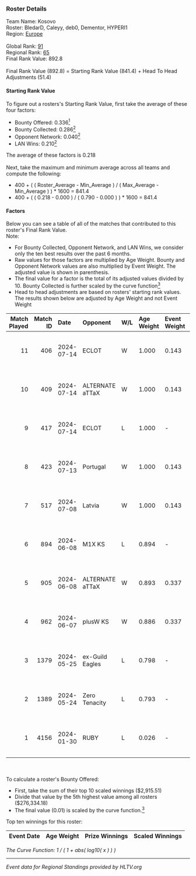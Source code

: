 ### Roster Details<br />
Team Name: Kosovo<br />
Roster: BledarD, Caleyy, deb0, Dementor, HYPERI1<br />
Region: [Europe]( ../standings_europe.md)<br />
<br />
Global Rank: [91](../standings_global.md)<br />
Regional Rank: [65]( ../standings_europe.md)<br />
Final Rank Value:  892.8<br />
<br />
Final Rank Value (892.8) = Starting Rank Value (841.4) + Head To Head Adjustments (51.4)<br />

#### Starting Rank Value<br />
To figure out a rosters's Starting Rank Value, first take the average of these four factors:<br />
- Bounty Offered: 0.336[<sup>1</sup>](#table2)
- Bounty Collected: 0.286[<sup>2</sup>](#table1)
- Opponent Network: 0.040[<sup>2</sup>](#table1)
- LAN Wins: 0.210[<sup>2</sup>](#table1)

The average of these factors is 0.218<br />
<br />
Next, take the maximum and minimum average across all teams and compute the following:<br />
- 400 + ( ( Roster_Average - Min_Average ) / ( Max_Average - Min_Average ) ) * 1600 = 841.4
- 400 + ( ( 0.218 - 0.000 ) / ( 0.790 - 0.000 ) ) * 1600 = 841.4


#### Factors<br />
Below you can see a table of all of the matches that contributed to this roster's Final Rank Value.<br />
Note:<br />

- For Bounty Collected, Opponent Network, and LAN Wins, we consider only the ten best results over the past 6 months.
- Raw values for those factors are multiplied by Age Weight. Bounty and Opponent Network values are also multiplied by Event Weight. The adjusted value is shown in parenthesis.
- The final value for a factor is the total of its adjusted values divided by 10. Bounty Collected is further scaled by the curve function[<sup>3</sup>](#curveFunction)
- Head to head adjustments are based on rosters' starting rank values. The results shown below are adjusted by Age Weight and not Event Weight
<span id="table1"></span><br />


| Match Played | Match ID | Date       | Opponent        | W/L | Age Weight | Event Weight | Bounty Collected | Opponent Network | LAN Wins  | H2H Adj. | Roster                                    |
| -: | -: | :- | :- | :- | :- | :- | :- | :- | :- | -: | :- |
|           11 |      406 | 2024-07-14 | ECLOT           | W   | 1.000      | 0.143        | 0.084 (0.012)    | 0.510 (0.073)    | 0 (0.000) |    24.07 | BledarD, Caleyy, deb0, Dementor, HYPERI1  |
|           10 |      409 | 2024-07-14 | ALTERNATE aTTaX | W   | 1.000      | 0.143        | 0.041 (0.006)    | 0.638 (0.091)    | 0 (0.000) |    17.30 | BledarD, Caleyy, deb0, Dementor, HYPERI1  |
|            9 |      417 | 2024-07-14 | ECLOT           | L   | 1.000      | -            | -                | -                | -         |    -6.40 | BledarD, Caleyy, deb0, Dementor, HYPERI1  |
|            8 |      423 | 2024-07-13 | Portugal        | W   | 1.000      | 0.143        | 0.004 (0.001)    | 0.145 (0.021)    | 0 (0.000) |     9.23 | BledarD, Caleyy, deb0, Dementor, HYPERI1  |
|            7 |      517 | 2024-07-08 | Latvia          | W   | 1.000      | 0.143        | 0.007 (0.001)    | 0.153 (0.022)    | 0 (0.000) |    16.49 | BledarD, Caleyy, deb0, Dementor, HYPERI1  |
|            6 |      894 | 2024-06-08 | M1X KS          | L   | 0.894      | -            | -                | -                | -         |   -12.16 | BledarD, Caleyy, Dementor, HYPERI1, vAloN |
|            5 |      905 | 2024-06-08 | ALTERNATE aTTaX | W   | 0.893      | 0.337        | 0.041 (0.012)    | 0.638 (0.192)    | 1 (0.893) |    16.16 | BledarD, Caleyy, Dementor, HYPERI1, vAloN |
|            4 |      962 | 2024-06-07 | plusW KS        | W   | 0.886      | 0.337        | 0.000 (0.000)    | 0.000 (0.000)    | 1 (0.886) |     2.33 | BledarD, Caleyy, Dementor, HYPERI1, vAloN |
|            3 |     1379 | 2024-05-25 | ex-Guild Eagles | L   | 0.798      | -            | -                | -                | -         |   -10.55 | BledarD, Caleyy, Dementor, HYPERI1, vAloN |
|            2 |     1389 | 2024-05-24 | Zero Tenacity   | L   | 0.793      | -            | -                | -                | -         |    -4.73 | BledarD, Caleyy, Dementor, HYPERI1, vAloN |
|            1 |     4156 | 2024-01-30 | RUBY            | L   | 0.026      | -            | -                | -                | -         |    -0.28 | BledarD, Caleyy, Dementor, HYPERI1, vAloN |

<br />
<span id="table2"></span><br />
To calculate a roster's Bounty Offered:<br />

- First, take the sum of their top 10 scaled winnings ($2,915.51)
- Divide that value by the 5th highest value among all rosters ($276,334.18)
- The final value (0.01) is scaled by the curve function.[<sup>3</sup>](#curveFunction)

Top ten winnings for this roster:<br />

| Event Date | Age Weight | Prize Winnings | Scaled Winnings |
| :- | -: | :- | :- |


<span id="curveFunction"></span>_The Curve Function: 1 / ( 1 + abs( log10( x ) ) )_<br />

---
_Event data for Regional Standings provided by HLTV.org_<br />
